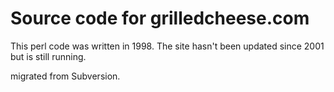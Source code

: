 # Source code for grilledcheese.com

This perl code was written in 1998. The site hasn't been updated since 2001 but is still running.

migrated from Subversion.

